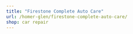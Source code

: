 ```yaml
---
title: "Firestone Complete Auto Care"
url: /homer-glen/firestone-complete-auto-care/
shop: car repair
---
```

